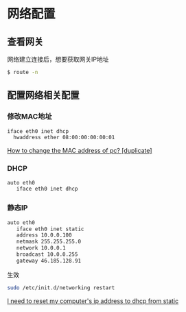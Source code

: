 # 网络配置


## 查看网关

网络建立连接后，想要获取网关IP地址

``` bash
$ route -n
```

## 配置网络相关配置

### 修改MAC地址

``` bash
iface eth0 inet dhcp
  hwaddress ether 08:00:00:00:00:01
```

[How to change the MAC address of pc? [duplicate]](https://askubuntu.com/questions/390147/how-to-change-the-mac-address-of-pc)

### DHCP

``` bash
auto eth0
   iface eth0 inet dhcp
```

### 静态IP

``` bash
auto eth0
   iface eth0 inet static
   address 10.0.0.100
   netmask 255.255.255.0
   network 10.0.0.1
   broadcast 10.0.0.255
   gateway 46.185.128.91
```

生效
``` bash
sudo /etc/init.d/networking restart
```
[I need to reset my computer's ip address to dhcp from static](https://askubuntu.com/questions/178970/i-need-to-reset-my-computers-ip-address-to-dhcp-from-static)